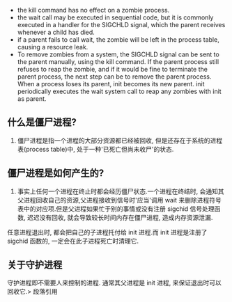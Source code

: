- the kill command has no effect on a zombie process.
- the wait call may be executed in sequential code, but it is commonly executed in a handler for the SIGCHLD signal, which the parent receives whenever a child has died.
- if a parent fails to call wait, the zombie will be left in the process table, causing a resource leak. 
- To remove zombies from a system, the SIGCHLD signal can be sent to the parent manually, using the kill command. If the parent process still refuses to reap the zombie, and if it would be fine to terminate the parent process, the next step can be to remove the parent process. When a process loses its parent, init becomes its new parent. init periodically executes the wait system call to reap any zombies with init as parent.

## 什么是僵尸进程?

1. 僵尸进程是指一个进程的大部分资源都已经被回收, 但是还存在于系统的进程表(process table)中, 处于一种'已死亡但尚未收尸'的状态.

## 僵尸进程是如何产生的?

1. 事实上任何一个进程在终止时都会经历僵尸状态.一个进程在终结时, 会通知其父进程回收自己的资源,父进程接收到信号时'应当'调用 wait 来删除进程符号表中的对应项.但是父进程如果忙于别的事情或没有注册 sigchid 信号处理函数, 迟迟没有回收, 就会导致较长时间内存在僵尸进程, 造成内存资源泄漏.


任意进程退出时, 都会把自己的子进程托付给 init 进程.而 init 进程是注册了 sigchid 函数的, 一定会在此子进程死亡时清理它.

## 关于守护进程

守护进程即不需要人来控制的进程. 通常其父进程是 init 进程, 来保证退出时可以回收它.> 段落引用


